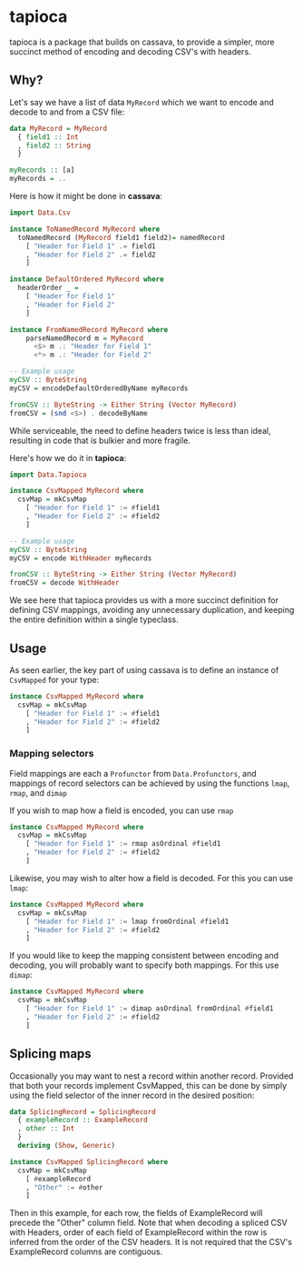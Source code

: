 # tapioca

tapioca is a package that builds on cassava, to provide a simpler, more succinct method of encoding and decoding CSV's with headers.

## Why?
Let's say we have a list of data `MyRecord` which we want to encode and decode to and from a CSV file:

```haskell
data MyRecord = MyRecord 
  { field1 :: Int
  , field2 :: String
  }

myRecords :: [a]
myRecords = ..
```

Here is how it might be done in **cassava**:

```haskell
import Data.Csv

instance ToNamedRecord MyRecord where
  toNamedRecord (MyRecord field1 field2)= namedRecord
    [ "Header for Field 1" .= field1
    , "Header for Field 2" .= field2
    ]

instance DefaultOrdered MyRecord where
  headerOrder _ =
    [ "Header for Field 1"
    , "Header for Field 2"
    ]

instance FromNamedRecord MyRecord where
    parseNamedRecord m = MyRecord
      <$> m .: "Header for Field 1"
      <*> m .: "Header for Field 2"

-- Example usage
myCSV :: ByteString
myCSV = encodeDefaultOrderedByName myRecords

fromCSV :: ByteString -> Either String (Vector MyRecord)
fromCSV = (snd <$>) . decodeByName
```

While serviceable, the need to define headers twice is less than ideal, resulting in code that is bulkier and more fragile. 

Here's how we do it in **tapioca**:
```haskell
import Data.Tapioca

instance CsvMapped MyRecord where
  csvMap = mkCsvMap
    [ "Header for Field 1" := #field1
    , "Header for Field 2" := #field2
    ]

-- Example usage
myCSV :: ByteString
myCSV = encode WithHeader myRecords

fromCSV :: ByteString -> Either String (Vector MyRecord)
fromCSV = decode WithHeader
```

We see here that tapioca provides us with a more succinct definition for defining CSV mappings, avoiding any unnecessary duplication, and keeping the entire definition within a single typeclass.

## Usage
As seen earlier, the key part of using cassava is to define an instance of `CsvMapped` for your type:

```haskell
instance CsvMapped MyRecord where
  csvMap = mkCsvMap
    [ "Header for Field 1" := #field1
    , "Header for Field 2" := #field2
    ]
```

### Mapping selectors
Field mappings are each a `Profunctor` from `Data.Profunctors`, and mappings of record selectors can be achieved by using the functions `lmap`, `rmap`, and `dimap`

If you wish to map how a field is encoded, you can use `rmap`

```haskell
instance CsvMapped MyRecord where
  csvMap = mkCsvMap
    [ "Header for Field 1" := rmap asOrdinal #field1
    , "Header for Field 2" := #field2
    ]
```

Likewise, you may wish to alter how a field is decoded. For this you can use `lmap`:

```haskell
instance CsvMapped MyRecord where
  csvMap = mkCsvMap
    [ "Header for Field 1" := lmap fromOrdinal #field1
    , "Header for Field 2" := #field2
    ]
```

If you would like to keep the mapping consistent between encoding and decoding, you will probably want to specify both mappings. For this use `dimap`:

```haskell
instance CsvMapped MyRecord where
  csvMap = mkCsvMap
    [ "Header for Field 1" := dimap asOrdinal fromOrdinal #field1
    , "Header for Field 2" := #field2
    ]
```

## Splicing maps
Occasionally you may want to nest a record within another record. Provided that both your records implement CsvMapped, this can be done by simply using the field selector of the inner record in the desired position:

```haskell
data SplicingRecord = SplicingRecord
  { exampleRecord :: ExampleRecord
  , other :: Int
  }
  deriving (Show, Generic)

instance CsvMapped SplicingRecord where
  csvMap = mkCsvMap
    [ #exampleRecord
    , "Other" := #other
    ]
```
Then in this example, for each row, the fields of ExampleRecord will precede the "Other" column field. Note that when decoding a spliced CSV with Headers, order of each field of ExampleRecord within the row is inferred from the order of the CSV headers. It is not required that the CSV's ExampleRecord columns are contiguous.